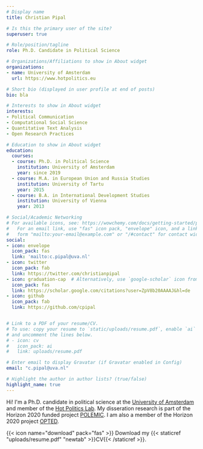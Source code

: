 ```yaml
---
# Display name
title: Christian Pipal

# Is this the primary user of the site?
superuser: true

# Role/position/tagline
role: Ph.D. Candidate in Political Science

# Organizations/Affiliations to show in About widget
organizations:
- name: University of Amsterdam
  url: https://www.hotpolitics.eu

# Short bio (displayed in user profile at end of posts)
bio: bla

# Interests to show in About widget
interests:
- Political Communication
- Computational Social Science
- Quantitative Text Analysis
- Open Research Practices

# Education to show in About widget
education:
  courses:
  - course: Ph.D. in Political Science
    institution: University of Amsterdam
    year: since 2019
  - course: M.A. in European Union and Russia Studies
    institution: University of Tartu
    year: 2015
  - course: B.A. in International Development Studies
    institution: University of Vienna
    year: 2013

# Social/Academic Networking
# For available icons, see: https://wowchemy.com/docs/getting-started/page-builder/#icons
#   For an email link, use "fas" icon pack, "envelope" icon, and a link in the
#   form "mailto:your-email@example.com" or "/#contact" for contact widget.
social:
- icon: envelope
  icon_pack: fas
  link: 'mailto:c.pipal@uva.nl'
- icon: twitter
  icon_pack: fab
  link: https://twitter.com/christianpipal
- icon: graduation-cap  # Alternatively, use `google-scholar` icon from `ai` icon pack
  icon_pack: fas
  link: https://scholar.google.com/citations?user=ZpV8b20AAAAJ&hl=de
- icon: github
  icon_pack: fab
  link: https://github.com/cpipal


# Link to a PDF of your resume/CV.
# To use: copy your resume to `static/uploads/resume.pdf`, enable `ai` icons in `params.toml`, 
# and uncomment the lines below.
# - icon: cv
#   icon_pack: ai
#   link: uploads/resume.pdf

# Enter email to display Gravatar (if Gravatar enabled in Config)
email: "c.pipal@uva.nl"

# Highlight the author in author lists? (true/false)
highlight_name: true
---
```


Hi! I'm a Ph.D. candidate in political science at the [University of Amsterdam](https://www.uva.nl/) and member of the [Hot Politics Lab](https://www.hotpolitics.eu). My disseration research is part of the Horizon 2020 funded project [POLEMIC](http://www.hotpolitics.eu/polemic/). I am also a member of the Horizon 2020 project [OPTED](https://opted.eu/). 



{{< icon name="download" pack="fas" >}} Download my {{< staticref "uploads/resume.pdf" "newtab" >}}CV{{< /staticref >}}.
